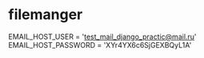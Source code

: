 # filemanger

EMAIL_HOST_USER = 'test_mail_django_practic@mail.ru'
EMAIL_HOST_PASSWORD = 'XYr4YX6c6SjGEXBQyL1A'

